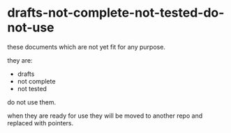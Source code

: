 # drafts-not-complete-not-tested-do-not-use

these documents which are not yet fit for any purpose.

they are:

* drafts
* not complete
* not tested

do not use them. 

when they are ready for use they will be moved to another repo and replaced with pointers.
